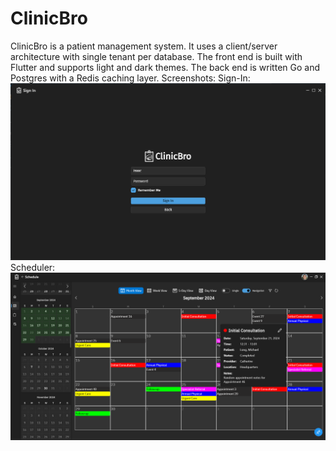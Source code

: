 # ClinicBro
ClinicBro is a patient management system.
It uses a client/server architecture with single tenant per database.
The front end is built with Flutter and supports light and dark themes. The back end is written Go and Postgres with a Redis caching layer.
Screenshots:
Sign-In:
![Sign-In](https://github.com/drsneed/ClinicBro/blob/12f304f974862c8eb9ed87430389fa1e3e207f17/img/sign-in.png)
Scheduler:
![Scheduler](https://github.com/drsneed/ClinicBro/blob/12f304f974862c8eb9ed87430389fa1e3e207f17/img/scheduler.png)